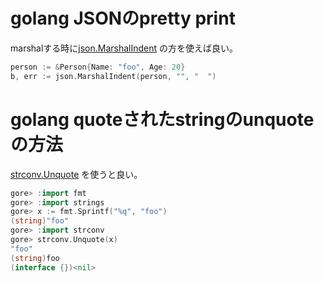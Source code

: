 # golang JSONのpretty print

marshalする時に[json.MarshalIndent](https://golang.org/pkg/encoding/json/#MarshalIndent) の方を使えば良い。

```go
person := &Person{Name: "foo", Age: 20}
b, err := json.MarshalIndent(person, "", "  ")
```

# golang quoteされたstringのunquoteの方法

[strconv.Unquote](https://golang.org/pkg/strconv/#Unquote) を使うと良い。

```go
gore> :import fmt
gore> :import strings
gore> x := fmt.Sprintf("%q", "foo")
(string)"foo"
gore> :import strconv
gore> strconv.Unquote(x)
"foo"
(string)foo
(interface {})<nil>
```
